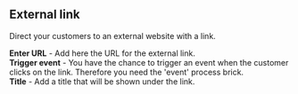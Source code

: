 ## External link
Direct your customers to an external website with a link.

**Enter URL** - Add here the URL for the external link.     
**Trigger event** - You have the chance to trigger an event when the customer clicks on the link. Therefore you need the 'event' process brick.     
**Title** - Add a title that will be shown under the link.

